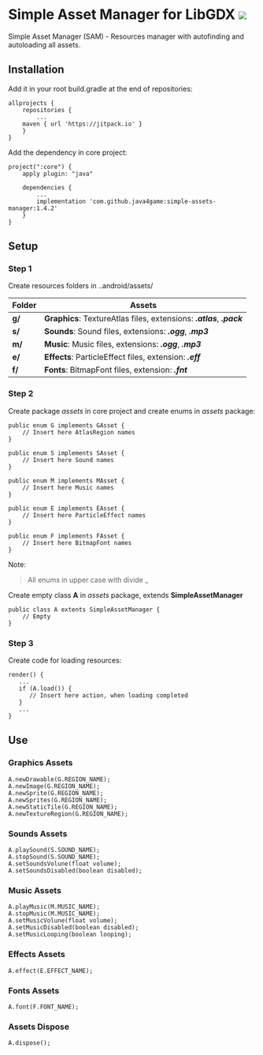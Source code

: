 # Simple Asset Manager for LibGDX [![](https://jitpack.io/v/java4game/simple-assets-manager.svg)](https://jitpack.io/#java4game/simple-assets-manager)

Simple Asset Manager (SAM) - Resources manager with autofinding and autoloading all assets.

## Installation

Add it in your root build.gradle at the end of repositories:
```
allprojects {
    repositories {
        ...
	maven { url 'https://jitpack.io' }
    }
}
```
Add the dependency in core project:
```
project(":core") {
    apply plugin: "java"

    dependencies {
        ...
        implementation 'com.github.java4game:simple-assets-manager:1.4.2'
    }
}
```

## Setup
### Step 1
Create resources folders in ..android/assets/

Folder       | Assets
------------ | -------------
**g/** | **Graphics**: TextureAtlas files, extensions: ***.atlas***, ***.pack***
**s/** | **Sounds**: Sound files, extensions: ***.ogg***, ***.mp3***
**m/** | **Music**: Music files, extensions: ***.ogg***, ***.mp3***
**e/** | **Effects**: ParticleEffect files, extension: ***.eff***
**f/** | **Fonts**: BitmapFont files, extension: ***.fnt***

### Step 2
Create package *assets* in core project and create enums in *assets* package:
```
public enum G implements GAsset {
    // Insert here AtlasRegion names
}
```
```
public enum S implements SAsset {
    // Insert here Sound names 
}
```
```
public enum M implements MAsset {
    // Insert here Music names 
}
```
```
public enum E implements EAsset {
    // Insert here ParticleEffect names 
}
```
```
public enum F implements FAsset {
    // Insert here BitmapFont names 
}
```
Note:
> All enums in upper case with divide _

Create empty class **A** in *assets* package, extends **SimpleAssetManager**
```
public class A extents SimpleAssetManager {
    // Empty 
}
```

### Step 3
Create code for loading resources:
```
render() {
   ...
   if (A.load()) {
      // Insert here action, when loading completed
   }
   ...
}
```
## Use
### Graphics Assets
```
A.newDrawable(G.REGION_NAME);
A.newImage(G.REGION_NAME);
A.newSprite(G.REGION_NAME);
A.newSprites(G.REGION_NAME);
A.newStaticTile(G.REGION_NAME);
A.newTextureRegion(G.REGION_NAME);
```
### Sounds Assets
```
A.playSound(S.SOUND_NAME);
A.stopSound(S.SOUND_NAME);
A.setSoundsVolune(float volume);
A.setSoundsDisabled(boolean disabled);
```
### Music Assets
```
A.playMusic(M.MUSIC_NAME);
A.stopMusic(M.MUSIC_NAME);
A.setMusicVolune(float volume);
A.setMusicDisabled(boolean disabled);
A.setMusicLooping(boolean looping);
```
### Effects Assets
```
A.effect(E.EFFECT_NAME);
```
### Fonts Assets
```
A.font(F.FONT_NAME);
```
### Assets Dispose
```
A.dispose();
```

